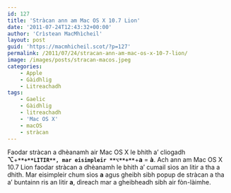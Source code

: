 ```yaml
---
id: 127
title: 'Stràcan ann am Mac OS X 10.7 Lion'
date: '2011-07-24T12:43:32+00:00'
author: 'Crìstean MacMhìcheil'
layout: post
guid: 'https://macmhicheil.scot/?p=127'
permalink: /2011/07/24/stracan-ann-am-mac-os-x-10-7-lion/
image: /images/posts/stracan-macos.jpeg
categories:
    - Apple
    - Gàidhlig
    - Litreachadh
tags:
    - Gaelic
    - Gàidhlig
    - litreachadh
    - 'Mac OS X'
    - macOS
    - stràcan
---
```


Faodar stràcan a dhèanamh air Mac OS X le bhith a’ cliogadh **⌥**+**`**+**LITIR**, mar eisimpleir **⌥**+**`**+**a** = **à**. Ach ann am Mac OS X 10.7 Lion faodar stràcan a dhèanamh le bhith a’ cumail sìos an litir a tha a dhith. Mar eisimpleir chum sìos **a** agus gheibh sibh popup de stràcan a tha a’ buntainn ris an litir **a**, dìreach mar a gheibheadh sibh air fòn-làimhe.
